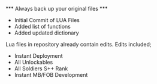 *** Always back up your original files ***

* Initial Commit of LUA Files
* Added list of functions
* Added updated dictionary

Lua files in repository already contain edits.
Edits included;
* Instant Deployment
* All Unlockables
* All Soldiers S++ Rank
* Instant MB/FOB Development
